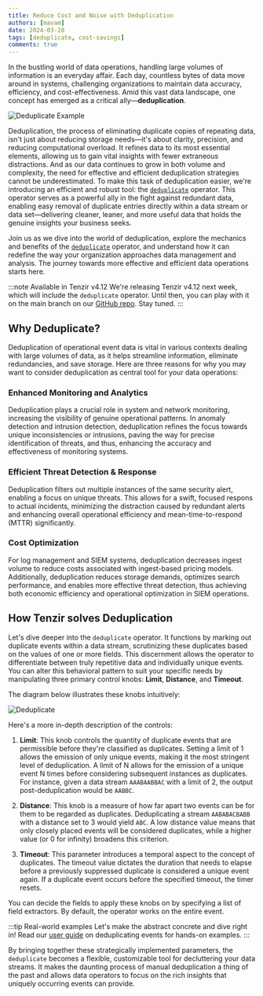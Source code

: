 ```yaml
---
title: Reduce Cost and Noise with Deduplication
authors: [mavam]
date: 2024-03-28
tags: [deduplicate, cost-savings]
comments: true
---
```


In the bustling world of data operations, handling large volumes of information
is an everyday affair. Each day, countless bytes of data move around in systems,
challenging organizations to maintain data accuracy, efficiency, and
cost-effectiveness. Amid this vast data landscape, one concept has emerged as a
critical ally—**deduplication**.

![Deduplicate Example](deduplicate-example.excalidraw.svg)

<!-- truncate -->

Deduplication, the process of eliminating duplicate copies of repeating data,
isn't just about reducing storage needs—it's about clarity, precision, and
reducing computational overload. It refines data to its most essential elements,
allowing us to gain vital insights with fewer extraneous distractions. And as
our data continues to grow in both volume and complexity, the need for effective
and efficient deduplication strategies cannot be underestimated. To make this
task of deduplication easier, we're introducing an efficient and robust tool:
the [`deduplicate`](/v4.24/operators/deduplicate) operator. This operator serves
as a powerful ally in the fight against redundant data, enabling easy removal of
duplicate entries directly within a data stream or data set—delivering cleaner,
leaner, and more useful data that holds the genuine insights your business
seeks.

Join us as we dive into the world of deduplication, explore the mechanics and
benefits of the [`deduplicate`](/v4.24/operators/deduplicate) operator, and
understand how it can redefine the way your organization approaches data
management and analysis. The journey towards more effective and efficient data
operations starts here.

:::note Available in Tenzir v4.12
We're releasing Tenzir v4.12 next week, which will include the `deduplicate`
operator. Until then, you can play with it on the main branch on our [GitHub
repo](https://github.com/tenzir/tenzir). Stay tuned.
:::

## Why Deduplicate?

Deduplication of operational event data is vital in various contexts dealing
with large volumes of data, as it helps streamline information, eliminate
redundancies, and save storage. Here are three reasons for why you may want to
consider deduplication as central tool for your data operations:

### Enhanced Monitoring and Analytics

Deduplication plays a crucial role in system and network monitoring, increasing
the visibility of genuine operational patterns. In anomaly detection and
intrusion detection, deduplication refines the focus towards unique
inconsistencies or intrusions, paving the way for precise identification of
threats, and thus, enhancing the accuracy and effectiveness of monitoring
systems.

### Efficient Threat Detection & Response

Deduplication filters out multiple instances of the same security alert,
enabling a focus on unique threats. This allows for a swift, focused respons to
actual incidents, minimizing the distraction caused by redundant alerts and
enhancing overall operational efficiency and mean-time-to-respond (MTTR)
significantly.

### Cost Optimization

For log management and SIEM systems, deduplication decreases ingest volume to
reduce costs associated with ingest-based pricing models. Additionally,
deduplication reduces storage demands, optimizes search performance, and enables
more effective threat detection, thus achieving both economic efficiency and
operational optimization in SIEM operations.

## How Tenzir solves Deduplication

Let's dive deeper into the `deduplicate` operator. It functions by marking out
duplicate events within a data stream, scrutinizing these duplicates based on
the values of one or more fields. This discernment allows the operator to
differentiate between truly repetitive data and individually unique events. You
can alter this behavioral pattern to suit your specific needs by manipulating
three primary control knobs: **Limit**, **Distance**, and **Timeout**.

The diagram below illustrates these knobs intuitively:

![Deduplicate](deduplicate.excalidraw.svg)

Here's a more in-depth description of the controls:

1. **Limit**: This knob controls the quantity of duplicate events that are
   permissible before they're classified as duplicates. Setting a limit of 1
   allows the emission of only unique events, making it the most stringent level
   of deduplication. A limit of N allows for the emission of a unique event N
   times before considering subsequent instances as duplicates. For instance,
   given a data stream `AAABAABBAC` with a limit of 2, the output
   post-deduplication would be `AABBC`.

2. **Distance**: This knob is a measure of how far apart two events can be for
   them to be regarded as duplicates. Deduplicating a stream `AABABACBABB` with
   a distance set to 3 would yield `ABC`. A low distance value means that only
   closely placed events will be considered duplicates, while a higher value (or
   0 for infinity) broadens this criterion.

3. **Timeout**: This parameter introduces a temporal aspect to the concept of
   duplicates. The timeout value dictates the duration that needs to elapse
   before a previously suppressed duplicate is considered a unique event again.
   If a duplicate event occurs before the specified timeout, the timer resets.

You can decide the fields to apply these knobs on by specifying a list of field
extractors. By default, the operator works on the entire event.

:::tip Real-world examples
Let's make the abstract concrete and dive right in! Read our [user
guide](/next/usage/deduplicate-events) on deduplicating events for hands-on
examples.
:::

By bringing together these strategically implemented parameters, the
`deduplicate` becomes a flexible, customizable tool for decluttering your data
streams. It makes the daunting process of manual deduplication a thing of the
past and allows data operators to focus on the rich insights that uniquely
occurring events can provide.
